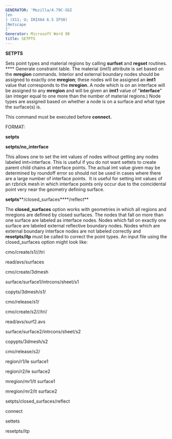 ```yaml
---
GENERATOR: 'Mozilla/4.79C-SGI 
[en
] (X11; U; IRIX64 6.5 IP30) 
[Netscape
]'
Generator: Microsoft Word 98
title: SETPTS
---
```


 **SETPTS**

Sets point types and material regions by calling **surfset** and
**regset** routines. **** Generate constraint table. The material (imt1)
attribute is set based on the **mregion** commands. Interior and
external boundary nodes should be assigned to exactly one **mregion**;
these nodes will be assigned an **imt1** value that corresponds to the
**mregion.** A node which is on an interface will be assigned to any
**mregion** and will be given an **imt1** value of "**interface**" (an
integer equal to one more than the number of material regions.) Node
types are assigned based on whether a node is on a surface and what type
the surface(s) is.

This command must be executed before **connect.**

FORMAT:

**setpts**

**setpts/no\_interface**

This allows one to set the imt values of nodes without getting any nodes
labeled imt=interface. This is useful if you do not want settets to
create parent child chains at interface points. The actual imt value
given may be determined by roundoff error so should not be used in cases
where there are a large number of interface points.  It is useful for
setting imt values of an rzbrick mesh in which interface points only
occur due to the coincidental point very near the geometry defining
surface.

**setpts****/closed\_surfaces****/reflect**

The **closed\_surfaces** option works with geometries in which all
regions and mregions are defined by closed surfaces. The nodes that fall
on more than one surface are labeled as interface nodes. Nodes which
fall on exactly one surface are labeled external reflective boundary
nodes. Nodes which are external boundary interface nodes are not labeled
correctly and **resetpts/itp** must be called to correct the point
types. An input file using the closed\_surfaces option might look like:

cmo/create/s1///tri

read/avs/surfaces

cmo/create/3dmesh

surface/surface1/intrcons/sheet/s1

copyts/3dmesh/s1/

cmo/release/s1/

cmo/create/s2///tri/

read/avs/surf2.avs

surface/surface2/intrcons/sheet/s2

copypts/3dmesh/s2

cmo/release/s2/

region/r1/le surface1

region/r2/le surface2

mregion/mr1/lt surface1

mregion/mr2/lt surface2

setpts/closed\_surfaces/reflect

connect

settets

resetpts/itp
